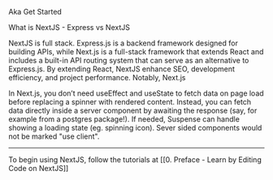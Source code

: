 Aka Get Started

What is NextJS - Express vs NextJS

NextJS is full stack. Express.js is a backend framework designed for building APIs, while Next.js is a full-stack framework that extends React and includes a built-in API routing system that can serve as an alternative to Express.js. By extending React, NextJS enhance SEO, development efficiency, and project performance. Notably, Next.js

In Next.js, you don’t need useEffect and useState to fetch data on page load before replacing a spinner with rendered content. Instead, you can fetch data directly inside a server component by awaiting the response (say, for example from a postgres package!). If needed, Suspense can handle showing a loading state (eg. spinning icon). Sever sided components would not be marked "use client".

---

To begin using NextJS, follow the tutorials at [[0. Preface - Learn by Editing Code on NextJS]]